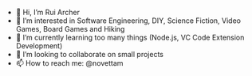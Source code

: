 - 👋 Hi, I’m Rui Archer
- 👀 I’m interested in Software Engineering, DIY, Science Fiction, Video Games, Board Games and Hiking
- 🌱 I’m currently learning too many things (Node.js, VC Code Extension Development)
- 💞️ I’m looking to collaborate on small projects
- 📫 How to reach me: @novettam

<!---
Novettam/Novettam is a ✨ special ✨ repository because its `README.md` (this file) appears on your GitHub profile.
You can click the Preview link to take a look at your changes.
--->
